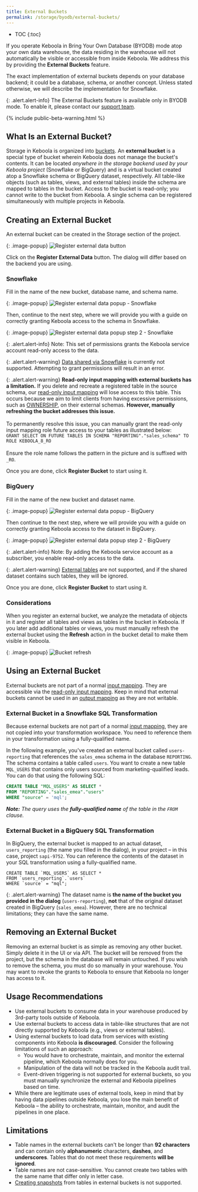 ```yaml
---
title: External Buckets
permalink: /storage/byodb/external-buckets/
---
```


* TOC
{:toc}

If you operate Keboola in Bring Your Own Database (BYODB) mode atop your own data warehouse, the data residing in the warehouse will not automatically be visible or accessible from inside Keboola. 
We address this by providing the **External Buckets** feature.

The exact implementation of external buckets depends on your database backend; it could be a database, schema, or another concept. Unless stated otherwise, we will describe the implementation for Snowflake.

<div class="clearfix"></div>

{: .alert.alert-info}
The External Buckets feature is available only in BYODB mode. To enable it, please contact our [support team](/management/support).

{% include public-beta-warning.html %}

## What Is an External Bucket?

Storage in Keboola is organized into [buckets](/storage/buckets/). An **external bucket** is a special type of bucket wherein Keboola does not manage the bucket's contents. It can be located _anywhere in the 
storage backend used by your Keboola project_ (Snowflake or BigQuery) and is a virtual bucket created atop a Snowflake schema or BigQuery dataset, respectively. All table-like objects (such as tables, views, and 
external tables) inside the schema are mapped to tables in the bucket. Access to the bucket is read-only; you cannot write to the bucket from Keboola. A single schema can be registered simultaneously with 
multiple projects in Keboola.

## Creating an External Bucket

An external bucket can be created in the Storage section of the project. 

{: .image-popup}
![Register external data button](/storage/byodb/external-buckets/figures/1.png)

Click on the **Register External Data** button. The dialog will differ based on the backend you are using. 

### Snowflake

Fill in the name of the new bucket, database name, and schema name. 

{: .image-popup}
![Register external data popup - Snowflake](/storage/byodb/external-buckets/figures/2-snflk.png)

Then, continue to the next step, where we will provide you with a guide on correctly granting Keboola access to the schema in Snowflake.

{: .image-popup}
![Register external data popup step 2 - Snowflake](/storage/byodb/external-buckets/figures/3-snflk.png)

{: .alert.alert-info}
Note: This set of permissions grants the Keboola service account read-only access to the data.

{: .alert.alert-warning}
[Data shared via Snowflake](https://docs.snowflake.com/en/guides-overview-sharing) is currently not supported. Attempting to grant permissions will result in an error.

{: .alert.alert-warning}
**Read-only input mapping with external buckets has a limitation.** If you delete and recreate a registered table in the source schema, 
our [read-only input mapping](https://help.keboola.com/transformations/workspace/#read-only-input-mapping) will lose access to this table. 
This occurs because we aim to limit clients from having excessive permissions, such as [OWNERSHIP](https://docs.snowflake.com/en/sql-reference/sql/grant-privilege#restrictions-and-limitations), on their external schemas.
**However, manually refreshing the bucket addresses this issue.**
<br /><br />
To permanently resolve this issue, you can manually grant the read-only input mapping role future access to your tables as illustrated below:
<br />
`GRANT SELECT ON FUTURE TABLES IN SCHEMA "REPORTING"."sales_schema" TO ROLE KEBOOLA_8_RO`
<br /><br />
Ensure the role name follows the pattern in the picture and is suffixed with `_RO`.

Once you are done, click **Register Bucket** to start using it.

### BigQuery

Fill in the name of the new bucket and dataset name. 

{: .image-popup}
![Register external data popup - BigQuery](/storage/byodb/external-buckets/figures/2-bq.png)

Then continue to the next step, where we will provide you with a guide on correctly granting Keboola access to the dataset in BigQuery.

{: .image-popup}
![Register external data popup step 2 - BigQuery](/storage/byodb/external-buckets/figures/3-bq.png)

{: .alert.alert-info}
Note: By adding the Keboola service account as a subscriber, you enable read-only access to the data.

{: .alert.alert-warning}
[External tables](https://cloud.google.com/bigquery/docs/external-data-cloud-storage) are not supported, and if the shared dataset contains such tables, they will be ignored.

Once you are done, click **Register Bucket** to start using it.

### Considerations

When you register an external bucket, we analyze the metadata of objects in it and register all tables and views as tables in the bucket in Keboola. 
If you later add additional tables or views, you must manually refresh the external bucket using the **Refresh** action in the bucket detail to make them visible in Keboola. 

{: .image-popup}
![Bucket refresh](/storage/byodb/external-buckets/figures/4.png)

## Using an External Bucket

External buckets are not part of a normal [input mapping](transformations/mappings/#input-mapping). They are accessible via the [read-only input mapping](/transformations/mappings/#read-only-input-mapping). 
Keep in mind that external buckets cannot be used in an [output mapping](transformations/mappings/#output-mapping) as they are not writable.

### External Bucket in a Snowflake SQL Transformation

Because external buckets are not part of a normal [input mapping](transformations/mappings/#input-mapping), they are not copied into your transformation workspace. 
You need to reference them in your transformation using a fully-qualified name.

In the following example, you've created an external bucket called `users-reporting` that references the `sales_emea` schema in the database `REPORTING`. The schema contains a table called `users`. You want to create a new table `MQL_USERS` that contains only users sourced from marketing-qualified leads. You can do that using the following SQL:

```sql
CREATE TABLE "MQL_USERS" AS SELECT * 
FROM "REPORTING"."sales_emea"."users"
WHERE "source" = 'mql';
```

***Note:** The query uses the **fully-qualified name** of the table in the `FROM` clause.*

### External Bucket in a BigQuery SQL Transformation

In BigQuery, the external bucket is mapped to an actual dataset, `users_reporting` (the name you filled in the dialog), in your project – in this case, project `sapi-9752`. 
You can reference the contents of the dataset in your SQL transformation using a fully-qualified name. 

```bigquery
CREATE TABLE `MQL_USERS` AS SELECT *
FROM `users_reporting`.`users`
WHERE `source` = "mql";
```

{: .alert.alert-warning}
The dataset name is **the name of the bucket you provided in the dialog** (`users-reporting`), **not** that of the original dataset created in BigQuery (`sales_emea`). However, there are no technical limitations; they can have the same name. 

## Removing an External Bucket

Removing an external bucket is as simple as removing any other bucket. Simply delete it in the UI or via API. The bucket will be removed from the project, but the schema in the database will remain untouched. 
If you wish to remove the schema, you must do so manually in your warehouse. You may want to revoke the grants to Keboola to ensure that Keboola no longer has access to it.

## Usage Recommendations

* Use external buckets to consume data in your warehouse produced by 3rd-party tools outside of Keboola.
* Use external buckets to access data in table-like structures that are not directly supported by Keboola (e.g., views or external tables).
* Using external buckets to load data from services with existing components into Keboola **is discouraged**. Consider the following limitations of such an approach:
    * You would have to orchestrate, maintain, and monitor the external pipeline, which Keboola normally does for you.
    * Manipulation of the data will not be tracked in the Keboola audit trail.
    * Event-driven triggering is not supported for external buckets, so you must manually synchronize the external and Keboola pipelines based on time.
* While there are legitimate uses of external tools, keep in mind that by having data pipelines outside Keboola, you lose the main benefit of Keboola – the ability to orchestrate, maintain, monitor, and audit the pipelines in one place.


## Limitations

* Table names in the external buckets can't be longer than **92 characters** and can contain only **alphanumeric** characters, **dashes**, and **underscores**. Tables that do not meet these requirements **will be ignored**.
* Table names are not case-sensitive. You cannot create two tables with the same name that differ only in letter case.
* [Creating snapshots](https://keboola.docs.apiary.io/#reference/table-snapshotting/create-or-list-snapshots/create-table-snapshot) from tables in external buckets is not supported.
